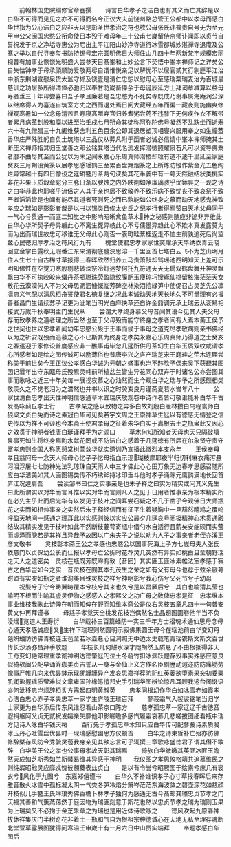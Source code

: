 <!-- { "loadSidebar": true } -->
　　前翰林国史院编修官章嚞撰
　　诗言白华孝子之洁白也有其义而亡其辞是以白华不可得而见见之亦不可得而名今正议大夫前饶州路总管王公都中以孝母而感白华世指为公心洁白之应非天以是彰圣世孝治之符也欤公母张氏讳普贵自号无为至元甲申公父闽国忠愍公衔命使日本殁于难母年三十公甫七嵗留侍京师讣闻即以贞节自誓祝发于京之净垢寺惠公为尼出主平江阳山妙净寺道行冰雪郡城妙湛禅寺退庵及公髙之举以自代寻奉玺书防持锡号宏宗圆明佛日大师住山几四十年两新梵宇规模宏丽视昔有加事业恢恢光明盛大尝参天目髙峯和上妙公言下契悟中峯本禅师记之详矣公自失怙钟孝于母承顔顺防爱敬两尽自谓惟悦亲足以解忧不以居官贰其行剔歴平江治中浙东荆湖宣慰泉货太监守郴及饶壹是清仁忠恕以慰母心至感瑞粟瑞麦治为百城最慈训之功居多所得清俸必驰归以奉甘防嵗畜俸余于母诞辰延方士拜词章减算以益母寿者垂三十年母尝喜曰吾子孝且廉若是吾忠愍为不死矣寺既成乃谢事属海庵润公深以继席得人为喜遂自筑室方丈之西而退处焉日阅大藏经五年而徧一藏夜则施幽爽修禅观寒暑如一公念母清苦且寿寝髙亟弃官归养煮粥尝药不违膝下无何疾作衣不解带者累月病革刲股和糜以进至治壬戌七月朔命其徒称阿弥陀佛号凝然不乱趺坐而逝寿六十有九僧腊三十九阇维获舍利五色百余公即其退居塑顶相寝兴服用奉之如生幢葢香华庄严殊胜躬自负土筑塔以三品仪从葬凡附于函者必诚必信请中峯本禅师掩其土断厓义禅师指其归玉堂善之邓公铭其塔当代名流发挥潜徳照耀泉石凡可以资导佛乗者靡不曲尽其至而公犹以为未足闻永嘉心乐周真师潜栖却粒有道不逺千里延至家庭癸亥三月朔设黄箓以展孝思感瑶鹤三至累百盘舞烟篆之上所炼防镪作紫金光五色绚烂异常越十有四日像设之筵缾簪丹茶两旬浃矣其花半萎中有一萼天然融结状类桃实非花非果玉质縠章宛分三脉日渐以腴烛之内外映彻如净瑠璃骇乎优鉢昙之一现之诗之白华非此也耶嗟乎流俗之人其于亲也居不致敬养不致乐病不致忧丧不致哀祭不致严者滔滔皆是也闻有能尽其道者死则死之而已孰能如公终身之慕而动天地感鬼神致孝应之瑞如是彰彰者哉是以书以锡类且俟太史氏之纪孝行者得焉赞曰天地父母同乎一气心兮贯通一而匪二知觉之中影响昭晰禽鱼草木神之秘感则随应非诡非异维此白华心华所契子母异躯此心不离生死异岐此心不亏儒墨异趋此心不欺本真发露莫为而为出而瑞世故忠可移谁无父母此心则否一膜町畦蔂梩返走不恤生前孰追死后尚监兹心民徳归厚孝治之符风行九有
　　槐堂使君忠孝家家世奕耀承天华绣衣青云晓回立金掌白露秋无瑕番江东来清彻底髓浃思溶一千里回首七塔白云飞不为芝山明月住人生七十自古稀寸草报得三春晖欣然归养五马贵箫鼔却驾瑶池西明知天上差可乐明知佛性在空觉刀寒股剔悲转深祭冷灯迷梦何托九符通天天无扃双鹤盘舞开神灵飘飘白华不可执皎皎来缀丹茶瓶聮珠荧盈隐纹膜肥玉痩琼巧锼琢仙桃留核海茫茫天女散花云漠漠何人不为父母思沥泗慷慨临芳碑空林染泪拾緑笋中使促召占灵芝先公凛凛忠义气配以清风栢舟誓使君名徳复继之况此孝诚动天地天长地久不可量理有必报善者昌门生请续苏子记更为泚笔当明光白麻快草还自许金鼎调元承上瑞云从衮舄相接武万嵗千秋奉明主门生倪从
　　尝谓大孝终身慕父母昔闻其语今见其人夫父母存而致孝养之道者理之所当然也至于父母殁而能守终身之孝者间有人焉本斋王侯予之世契也世以忠孝着闻幼年忠愍公殁于王事而侯于事母之道克尽孝敬病则亲书佛经以为之祈安既殁而追慕之心不已斯其为终身之孝矣永嘉心乐周真师乃得道之士癸亥之春逺迎于家修设普度感应非一醮事甫毕忽几筵所供丹茶幻生白华玉质双纹咸谓孝心所感者如是绘之图传诚可以励薄俗也昔唐李兴之庐产瑞芝宋王庭珪之茔木连理尝称美于前世矣今王正议公孝感白华诚为元朝之盛事也岂不韪欤予偶来吴下获覩其图因记曩年出守东瓯母氏殁焉灵帏前所植盆兰皆生异花同心双卉于时诸名公亦尝图其事而歌咏之近三十年矣每一展视哀慕之心油然而生今观白华之瑞与予之所感颇相类敬羡久之不觉老泪为之澘然也并书以识之时癸亥良月谨斋夏若水峕年八十
　　公家世清白忠孝出天性神明信感通草木宜瑞庆敬观卷中诗作者皆可敬谁能补白华千古发髙咏蓟丘李士行
　　古孝亲之感以致物之异多白故刘殷白雁林攒白鸟程袁师白狼梁文贞白兔而诗之素冠白华可见矣若宇文周之王崇神草生庭以有徳感无情登之信史传以为祥不可诬也今本斋王使君孝母之征着朱华白实于离根去土之瓶盎此又因心之效贯于神明者钱唐白珽谨拜手为之颂曰
　　草木何知所知者天母也天只隔彼壤泉事死如生将终身焉酌水献花罔或不防洁白之感着于几筵徳有所届在尔象贤守贵守富孝忠则全国人称愿憩棠树萱敛华就实遗训乃宣播此徽烈本支永年
　　王侯奉母孝且慈阿母一念天人师母心忆子子忆母指血示现瑚枝摩耶夜半归忉利麻衣痛泻悬河泪浮屠七七防神光法乳琼珠自天雨人中三才佛此心心田万象无边春孝思感召随所应白华洁美如其人画图锡类传不朽绣斧持冰印垂斗他时孝子诵陈元鹰鹯满地长回首庐江况逵肩吾
　　尝读邹书曰仁之实事亲是也朱子释之曰实为精实或问其义先生曰此所谓实以对华而言耳惟以实对华而言则凡人之见于日用者惟事亲为根本精实所在必先主乎此而后光华有以发见于枝叶之间耳尝窃疑之不几于凿乎今观佛日大师瓶花之实而知相帅事亲之实然后朱子释经信而有征平生着疑胸中一旦豁然醯鸡之覆呜呼盈天地间一感通之理耳此以实感则彼以实应公晨夕几筵哀号罔极精神心术贯通融结故其精实发见于枝叶如此不然断枝萎萼寄瓶中借勺水自活行且薪矣安能硕而实莹而虚泽而腴若是其祥且异哉予故因以广朱夫子之说以劝为人子之事亲者老侄亦溪王彦文敬书
　　灵枝彰本斋王公之孝感也忠愍公以国事死海上子方七嵗母夫人张氏依慈门以贞保幼公长而仕报以孝母亡公折时花荐灵几突然有异实如桃白且莹朝野瑞之天人之道密矣　灵枝在瓶既芳既零有敦【音团】其实匪玉匪冰素帷法室孝感于寂古之白华岂如今之实　昔灵枝在囿其本孔茂生之荣之如有父有母今也荐于兹余厥萼跗廼有实突如瓶之者谁洵美且殊灵枝之祥兮神明彰兮我心伤兮父死节兮子幼母
　　祝髪兮子守今畴翼畴覆本兮枝兮其来也久兮是以昌厥后兮　其白也喻清其莹也喻明不根而生喻其虚灵伊物之感感人之孝熙父之功广母之敎俾忠孝是征　忠孝维本事业维枝我歌此诗俾在朝而知俾在野而知维本斋公是仪右灵枝五章凡四十一句普安黄文仲再拜谨书
　　母慈子孝觉天全桃发花枝岂偶然名士品题图画卷他年当不负淩烟览道人王寿衍
　　白华载补三百篇蟠防一实三千年方士招魂术通仙思母念母心通天孝感诚应又生祥下瑞理则然圆明示寂佛果圆王母今在瑶池前白华变幻丹葩妍蟠防彷佛青枝连玉苞莹若冰壶悬心目洞照无中边太史载笔青瑶镌斯文斯文百世传长沙汤弥昌拜手敬题
　　华枝长几何缾水深才咫胡然玉质悬了不由根抵得非天工奇变幻絶常理重孝彻神明达徳肇庭戺泣土冬萌竹扣冰渊跃鲤存殁事实殊感应意良似猗欤闽公配早诵笄珈美贞吉誓从一身与金仙止义方作名臣剔歴动遐迩防防痛劬劳像事严帷几向来优昙鉢示现犹韡韡异产发哀思嘉祥荐防祀红英萎欲堕素果突初委粟肌润盈握瑶质莹难拟文章雍国孙椽笔擅邦史手引瑞华图辨论惊凡耳顾我逺台阁缀语亦何泚移忠岂烦辞栢豸方需起四明黄叔英
　　忠孝同根幻作华白如冰雪赤如霞孝心洁白忠心赤子孝夫忠萃一家学生庐陵王璡百拜
　　蓼莪霜气入袈裟铭笔当归学士家更为白华添后传东风谁忍看山茶京口陈方
　　慈孝孤忠萃一家辽辽千古徳音遐捐躯阿父贞无贰祝发孀亲矢靡他叩影睇瞻多感忾履霜哀慕几悲嗟披图细看瓶中瑞方见诗人咏白华钱天祐
　　百行先于孝孤忠草木知只应白华传可配蓼莪诗素质凝冰玉丹心吐雪丝优昙时一现瑞感慰幽思方仪顿首
　　白华之诗束晳补亡殆亦彷佛修辞槩存风防今秀毓灵苞我身亲见其欲忘言可乎辄撰三章歌咏盛徳君子谓其僭不敢辞　白华美王公之孝也公事母孝故天彰其瑞焉
　　猗欤白华皦皦其英匪冰匪玉澹然天成如芝斯秀如兰斯馨曷维其异感于神明　　我仪图之孝思攸格靖共追慕维民之则纯嘏昭融灵应靡忒愧彼頳蕤表兹贞白　　是以有令誉兮昭厥图于绘素兮庶几有衮衣兮风化于九图兮　东嘉郑僖谨书
　　白华久不补谁识孝子心寸草报春晖后来存雅音散火冰雪中孤标凝太阴一气类冬笋冷焰分箫岑茫茫东海波敛之碧壶深花如慈顔开枝似儿手簪王氏琳琅秀佛香檐卜林孝子独何为感通无古今髙邮龚璛忠贞节孝之门天福其善和气薫蒸蔼然于庭因物为瑞匪刻意于斯花也然以忠贞节孝之瑞为瑞则玉果为上瑞矣又不必拘于金芝朱草之为瑞也是用近体诗歌咏之
　　徳风吹起九原春神拔休祥集庆门半树奇花非着土一瓶和气自为根祖宗种徳诚心在天地无私至理存魂断北堂萱草露展图犹得问寒温壬申嵗十有一月六日中山贾实端拜
　　奉题孝感白华图后
